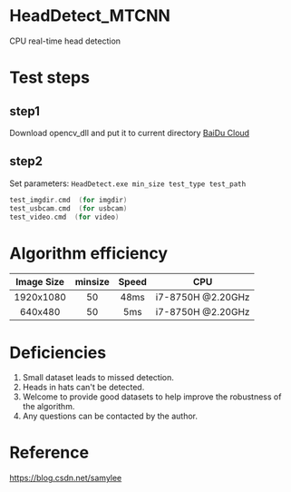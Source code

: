 # HeadDetect_MTCNN
CPU real-time head detection

# Test steps
## step1
Download opencv_dll and put it to current directory [BaiDu Cloud](https://pan.baidu.com/s/143Ia9lH9BXNiv-hSPSu4Bw)
## step2
Set parameters:
`HeadDetect.exe min_size test_type test_path`
```cpp
test_imgdir.cmd  (for imgdir)
test_usbcam.cmd  (for usbcam)
test_video.cmd  (for video)
```
# Algorithm efficiency
| Image Size | minsize | Speed | CPU |
|:------:|:------:|:------:|:------:|
| 1920x1080 | 50 | 48ms| i7-8750H @2.20GHz |
| 640x480 | 50 | 5ms| i7-8750H @2.20GHz |

# Deficiencies
1. Small dataset leads to missed detection.
2. Heads in hats can't be detected.
3. Welcome to provide good datasets to help improve the robustness of the algorithm.
4. Any questions can be contacted by the author.

# Reference
https://blog.csdn.net/samylee
